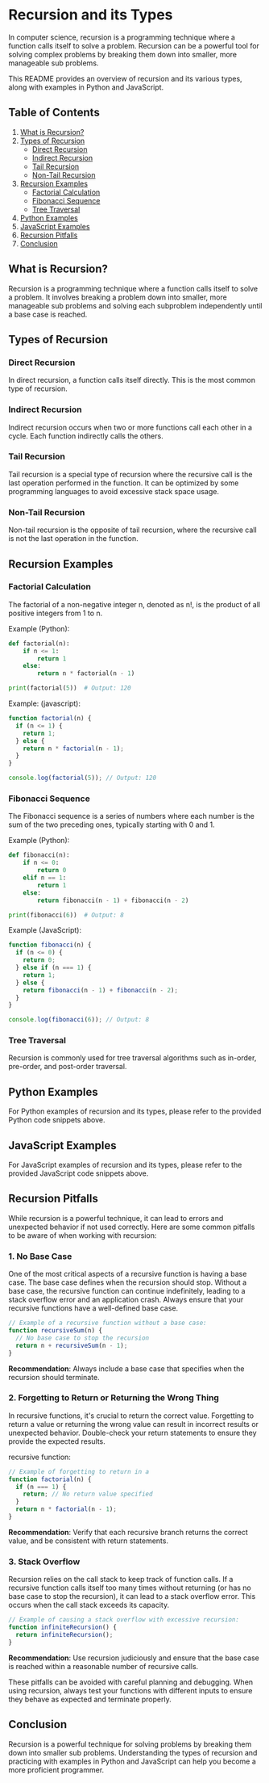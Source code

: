 # Recursion and its Types

In computer science, recursion is a programming technique where a function calls itself to solve a problem. Recursion can be a powerful tool for solving complex problems by breaking them down into smaller, more manageable sub problems.

This README provides an overview of recursion and its various types, along with examples in Python and JavaScript.

## Table of Contents

1. [What is Recursion?](#what-is-recursion)
2. [Types of Recursion](#types-of-recursion)
   - [Direct Recursion](#direct-recursion)
   - [Indirect Recursion](#indirect-recursion)
   - [Tail Recursion](#tail-recursion)
   - [Non-Tail Recursion](#non-tail-recursion)
3. [Recursion Examples](#recursion-examples)
   - [Factorial Calculation](#factorial-calculation)
   - [Fibonacci Sequence](#fibonacci-sequence)
   - [Tree Traversal](#tree-traversal)
4. [Python Examples](#python-examples)
5. [JavaScript Examples](#javascript-examples)
6. [Recursion Pitfalls](#recursion-pitfalls)
7. [Conclusion](#conclusion)

## What is Recursion?

Recursion is a programming technique where a function calls itself to solve a problem. It involves breaking a problem down into smaller, more manageable sub problems and solving each subproblem independently until a base case is reached.

## Types of Recursion

### Direct Recursion

In direct recursion, a function calls itself directly. This is the most common type of recursion.

### Indirect Recursion

Indirect recursion occurs when two or more functions call each other in a cycle. Each function indirectly calls the others.

### Tail Recursion

Tail recursion is a special type of recursion where the recursive call is the last operation performed in the function. It can be optimized by some programming languages to avoid excessive stack space usage.

### Non-Tail Recursion

Non-tail recursion is the opposite of tail recursion, where the recursive call is not the last operation in the function.

## Recursion Examples

### Factorial Calculation

The factorial of a non-negative integer n, denoted as n!, is the product of all positive integers from 1 to n.

Example (Python):

```python
def factorial(n):
    if n <= 1:
        return 1
    else:
        return n * factorial(n - 1)

print(factorial(5))  # Output: 120
```

Example: (javascript):

```javascript
function factorial(n) {
  if (n <= 1) {
    return 1;
  } else {
    return n * factorial(n - 1);
  }
}

console.log(factorial(5)); // Output: 120
```

### Fibonacci Sequence

The Fibonacci sequence is a series of numbers where each number is the sum of the two preceding ones, typically starting with 0 and 1.

Example (Python):

```python
def fibonacci(n):
    if n <= 0:
        return 0
    elif n == 1:
        return 1
    else:
        return fibonacci(n - 1) + fibonacci(n - 2)

print(fibonacci(6))  # Output: 8
```

Example (JavaScript):

```javascript
function fibonacci(n) {
  if (n <= 0) {
    return 0;
  } else if (n === 1) {
    return 1;
  } else {
    return fibonacci(n - 1) + fibonacci(n - 2);
  }
}

console.log(fibonacci(6)); // Output: 8
```

### Tree Traversal

Recursion is commonly used for tree traversal algorithms such as in-order, pre-order, and post-order traversal.

## Python Examples

For Python examples of recursion and its types, please refer to the provided Python code snippets above.

## JavaScript Examples

For JavaScript examples of recursion and its types, please refer to the provided JavaScript code snippets above.

## Recursion Pitfalls

While recursion is a powerful technique, it can lead to errors and unexpected behavior if not used correctly. Here are some common pitfalls to be aware of when working with recursion:

### 1. No Base Case

One of the most critical aspects of a recursive function is having a base case. The base case defines when the recursion should stop. Without a base case, the recursive function can continue indefinitely, leading to a stack overflow error and an application crash. Always ensure that your recursive functions have a well-defined base case.

```javascript
// Example of a recursive function without a base case:
function recursiveSum(n) {
  // No base case to stop the recursion
  return n + recursiveSum(n - 1);
}
```

**Recommendation**: Always include a base case that specifies when the recursion should terminate.

### 2. Forgetting to Return or Returning the Wrong Thing

In recursive functions, it's crucial to return the correct value. Forgetting to return a value or returning the wrong value can result in incorrect results or unexpected behavior. Double-check your return statements to ensure they provide the expected results.

recursive function:

```javascript
// Example of forgetting to return in a
function factorial(n) {
  if (n === 1) {
    return; // No return value specified
  }
  return n * factorial(n - 1);
}
```

**Recommendation**: Verify that each recursive branch returns the correct value, and be consistent with return statements.

### 3. Stack Overflow

Recursion relies on the call stack to keep track of function calls. If a recursive function calls itself too many times without returning (or has no base case to stop the recursion), it can lead to a stack overflow error. This occurs when the call stack exceeds its capacity.

```javascript
// Example of causing a stack overflow with excessive recursion:
function infiniteRecursion() {
  return infiniteRecursion();
}
```

**Recommendation**: Use recursion judiciously and ensure that the base case is reached within a reasonable number of recursive calls.

These pitfalls can be avoided with careful planning and debugging. When using recursion, always test your functions with different inputs to ensure they behave as expected and terminate properly.

## Conclusion

Recursion is a powerful technique for solving problems by breaking them down into smaller sub problems. Understanding the types of recursion and practicing with examples in Python and JavaScript can help you become a more proficient programmer.
